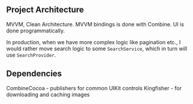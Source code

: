 
## Project Architecture

MVVM, Clean Architecture. MVVM bindings is done with Combine. UI is done programmatically. 

In production, when we have more complex logic like pagination etc., I would rather move search logic to some `SearchService`, which in turn will use `SearchProvider`.

## Dependencies

CombineCocoa - publishers for common UIKit controls
Kingfisher - for downloading and caching images




